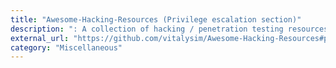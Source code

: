 ```yaml
---
title: "Awesome-Hacking-Resources (Privilege escalation section)"
description: ": A collection of hacking / penetration testing resources to make you better!"
external_url: "https://github.com/vitalysim/Awesome-Hacking-Resources#privilege-escalation"
category: "Miscellaneous"
---
```

